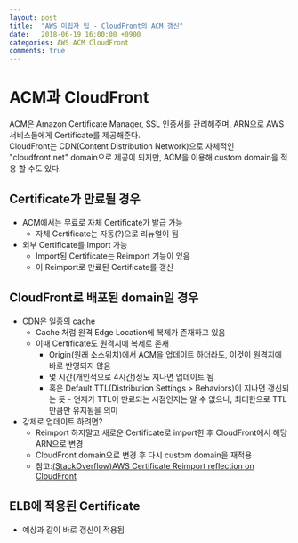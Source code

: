 ```yaml
---
layout: post
title:  "AWS 미립자 팁 - CloudFront의 ACM 갱신"
date:   2018-06-19 16:00:00 +0900
categories: AWS ACM CloudFront
comments: true
---
```

# ACM과 CloudFront
ACM은 Amazon Certificate Manager, SSL 인증서를 관리해주며, ARN으로 AWS 서비스들에게 Certificate를 제공해준다.  
CloudFront는 CDN(Content Distribution Network)으로 자체적인 "cloudfront.net" domain으로 제공이 되지만, ACM을 이용해 custom domain을 적용 할 수도 있다.

## Certificate가 만료될 경우
  * ACM에서는 무료로 자체 Certificate가 발급 가능
    + 자체 Certificate는 자동(?)으로 리뉴얼이 됨
  * 외부 Certificate를 Import 가능
    + Import된 Certificate는 Reimport 기능이 있음
    + 이 Reimport로 만료된 Certificate를 갱신

## CloudFront로 배포된 domain일 경우
  * CDN은 일종의 cache
    + Cache 처럼 원격 Edge Location에 복제가 존재하고 있음
    + 이때 Certificate도 원격지에 복제로 존재
      - Origin(원래 소스위치)에서 ACM을 업데이트 하더라도, 이것이 원격지에 바로 반영되지 않음
      - 몇 시간(개인적으로 4시간)정도 지나면 업데이트 됨
      - 혹은 Default TTL(Distribution Settings > Behaviors)이 지나면 갱신되는 듯 - 언제가 TTL이 만료되는 시점인지는 알 수 없으나, 최대한으로 TTL만큼만 유지됨을 의미
  * 강제로 업데이트 하려면?
    + Reimport 하지말고 새로운 Certificate로 import한 후 CloudFront에서 해당 ARN으로 변경
    + CloudFront domain으로 변경 후 다시 custom domain을 재적용
    + 참고:[(StackOverflow)AWS Certificate Reimport reflection on CloudFront](https://stackoverflow.com/questions/46649171/aws-certificate-reimport-reflection-on-cloudfront)

## ELB에 적용된 Certificate
  * 예상과 같이 바로 갱신이 적용됨
